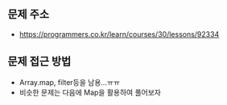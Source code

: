 ## 문제 주소

- https://programmers.co.kr/learn/courses/30/lessons/92334

## 문제 접근 방법

- Array.map, filter등을 남용...ㅠㅠ
- 비슷한 문제는 다음에 Map을 활용하여 풀어보자
